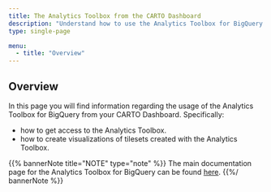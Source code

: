 ```yaml
---
title: The Analytics Toolbox from the CARTO Dashboard
description: "Understand how to use the Analytics Toolbox for BigQuery from your CARTO Dashboard"
type: single-page

menu:
  - title: "Overview"
---
```


## Overview

In this page you will find information regarding the usage of the Analytics Toolbox for BigQuery from your CARTO Dashboard. Specifically: 
* how to get access to the Analytics Toolbox.
* how to create visualizations of tilesets created with the Analytics Toolbox.

{{% bannerNote title="NOTE" type="note" %}}
The main documentation page for the Analytics Toolbox for BigQuery can be found [here](/analytics-toolbox-bq). 
{{%/ bannerNote %}} 


